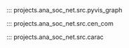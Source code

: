 ::: projects.ana_soc_net.src.pyvis_graph

::: projects.ana_soc_net.src.cen_com
    
::: projects.ana_soc_net.src.carac

